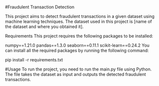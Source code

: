 #Fraudulent Transaction Detection

This project aims to detect fraudulent transactions in a given dataset using machine learning techniques. The dataset used in this project is [name of the dataset and where you obtained it].

Requirements
This project requires the following packages to be installed:

numpy==1.21.0
pandas==1.3.0
seaborn==0.11.1
scikit-learn==0.24.2
You can install all the required packages by running the following command:

pip install -r requirements.txt

#Usage
To run the project, you need to run the main.py file using Python. The file takes the dataset as input and outputs the detected fraudulent transactions.
